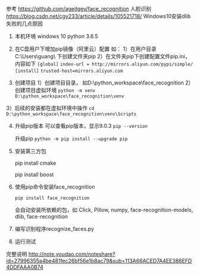 参考
https://github.com/ageitgey/face_recognition	人脸识别
https://blog.csdn.net/cgy233/article/details/105521718/ 	  Windows10安装dlib失败的几点原因


1. 本机环境
windows 10
python 3.6.5

2. 在C盘用户下增加pip镜像（阿里云）配置
如：
1）在用户目录C:\Users\guang\  下创建文件夹pip
2）在文件夹pip下创建配置文件pip.ini，内容如下
`[global]`
`index-url = http://mirrors.aliyun.com/pypi/simple/`
`[install]`
`trusted-host=mirrors.aliyun.com`

3. 创建项目
    1）创建项目目录， 如D:\python_workspace\face_recognition
  2）创建项目虚拟环境
    `python -m venv D:\python_workspace\face_recognition\venv`
  
  3）后续的安装都在虚拟环境中操作
    `cd D:\python_workspace\face_recognition\venv\Scripts`
  
4. 升级pip版本
     可以查看pip版本，显示9.0.3
       `pip --version`

     升级pip
       `python -m pip install --upgrade pip`

5. 安装第三方包

     pip install cmake

     pip install boost

6. 使用pip命令安装face_recognition

     `pip install face_recognition`

     会自动安装所依赖的包，如 Click, Pillow, numpy, face-recognition-models, dlib, face-recognition

7.  编写识别程序recognize_faces.py

8.  运行测试

完整说明 http://note.youdao.com/noteshare?id=27996355a4be481fec26bf56e1b8ac79&sub=113A66ACED7A4EE386EFD4DDFAAA0B74

